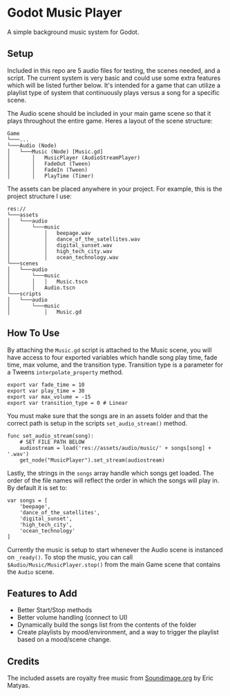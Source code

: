 # Godot Music Player
A simple background music system for Godot.

## Setup
Included in this repo are 5 audio files for testing, the scenes needed, and a script. The current system is very basic and could use some extra features which will be listed further below. It's intended for a game that can utilize a playlist type of system that continuously plays versus a song for a specific scene.

The Audio scene should be included in your main game scene so that it plays throughout the entire game. Heres a layout of the scene structure:
```
Game
└───...
└───Audio (Node)
│   └───Music (Node) [Music.gd]
│       │   MusicPlayer (AudioStreamPlayer)
│       │   FadeOut (Tween)
│       │   FadeIn (Tween)
│       │   PlayTime (Timer)
```

The assets can be placed anywhere in your project. For example, this is the project structure I use:
```
res://
└───assets
│   └───audio
│       └───music
│           │   beepage.wav
│           │   dance_of_the_satellites.wav
│           │   digital_sunset.wav
│           │   high_tech_city.wav
│           │   ocean_technology.wav
└───scenes
│   └───audio
│       └───music
│       │   │   Music.tscn
│       │   Audio.tscn
└───scripts
│   └───audio
│       └───music
│           │   Music.gd
```

## How To Use
By attaching the `Music.gd` script is attached to the Music scene, you will have access to four exported variables which handle song play time, fade time, max volume, and the transition type. Transition type is a parameter for a Tweens `interpolate_property` method.  
```
export var fade_time = 10
export var play_time = 30
export var max_volume = -15
export var transition_type = 0 # Linear 
```

You must make sure that the songs are in an assets folder and that the correct path is setup in the scripts `set_audio_stream()` method.
```
func set_audio_stream(song):
    # SET FILE PATH BELOW
	audiostream = load('res://assets/audio/music/' + songs[song] + '.wav')
	get_node("MusicPlayer").set_stream(audiostream)
```

Lastly, the strings in the `songs` array handle which songs get loaded. The order of the file names will reflect the order in which the songs will play in. By default it is set to:
```
var songs = [
	'beepage',
	'dance_of_the_satellites',
	'digital_sunset',
	'high_tech_city',
	'ocean_technology'
]
```

Currently the music is setup to start whenever the Audio scene is instanced on `_ready()`. To stop the music, you can call `$Audio/Music/MusicPlayer.stop()` from the main Game scene that contains the `Audio` scene.

## Features to Add
* Better Start/Stop methods
* Better volume handling (connect to UI)
* Dynamically build the songs list from the contents of the folder
* Create playlists by mood/environment, and a way to trigger the playlist based on a mood/scene change.

## Credits
The included assets are royalty free music from [Soundimage.org](https://soundimage.org/techno/) by Eric Matyas.